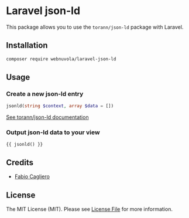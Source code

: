 # Laravel json-ld
This package allows you to use the `torann/json-ld` package with Laravel.

## Installation
```bash
composer require webnuvola/laravel-json-ld
```

## Usage

### Create a new json-ld entry
```php
jsonld(string $context, array $data = [])
```
[See torann/json-ld documentation](https://github.com/Torann/json-ld)

### Output json-ld data to your view
```blade
{{ jsonld() }}
```

## Credits
- [Fabio Cagliero](https://github.com/fab120)

## License
The MIT License (MIT). Please see [License File](LICENSE) for more information.
